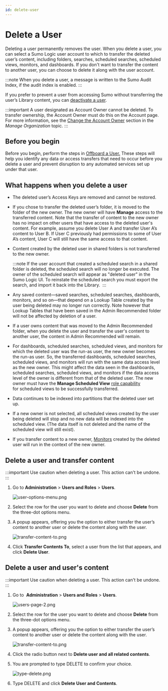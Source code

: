 ```yaml
---
id: delete-user
---
```


# Delete a User

Deleting a user permanently removes the user. When you delete a user, you can select a Sumo Logic user account to which to transfer the deleted user’s content, including folders, searches, scheduled searches, scheduled views, monitors, and dashboards. If you don't want to transfer the content to another user, you can choose to delete it along with the user account.

:::note
When you delete a user, a message is written to the Sumo Audit Index, if the audit index is enabled.
:::

If you prefer to prevent a user from accessing Sumo without transferring the user’s Library content, you can [deactivate a user](deactivate-activate-user.md).

:::important
A user designated as Account Owner cannot be deleted. To transfer ownership, the Account Owner must do this on the Account page. For more information, see the [Change the Account Owner](../../manage-subscription/manage-org-settings.md) section in the *Manage Organization* topic.
:::

## Before you begin

Before you begin, perform the steps in [Offboard a User.](offboard-user.md) These steps will help you identify any data or access transfers that need to occur before you delete a user and prevent disruption to any automated services set up under that user.

## What happens when you delete a user

* The deleted user’s Access Keys are removed and cannot be restored.
* If you chose to transfer the deleted user’s folder, it is moved to the folder of the new owner. The new owner will have **Manage** access to the transferred content. Note that the transfer of content to the new owner has no impact on other users that have access to the deleted user's content. For example, assume you delete User A and transfer User A’s content to User B. If User C previously had permissions to some of User A’s content, User C will still have the same access to that content. 
* Content created by the deleted user in shared folders is not transferred to the new owner. 
  
    :::note
    If the user account that created a scheduled search in a shared folder is deleted, the scheduled search will no longer be executed. The owner of the scheduled search will appear as "deleted user" in the Sumo Logic UI. To reinstate the scheduled search you must export the search, and import it back into the Library. 
    :::

* Any saved content—saved searches, scheduled searches, dashboards, monitors, and so on—that depend on a Lookup Table created by the user being deleted may no longer run correctly. Note however that Lookup Tables that have been saved in the Admin Recommended folder will not be affected by deletion of a user.
* If a user owns content that was moved to the Admin Recommended folder, when you delete the user and transfer the user's content to another user, the content in Admin Recommended will remain.
* For dashboards, scheduled searches, scheduled views, and monitors for which the deleted user was the run-as user, the new owner becomes the run-as user. So, the transferred dashboards, scheduled searches, scheduled views, and monitors will run with the same data access level as the new owner. This might affect the data seen in the dashboards, scheduled searches, scheduled views, and monitors if the data access level of the owner is different from that of the deleted user. The new owner must have the **Manage Scheduled View** [role capability](../roles/role-capabilities.md) for scheduled views to be successfully transferred.
* Data continues to be indexed into partitions that the deleted user set up. 
* If a new owner is not selected, all scheduled views created by the user being deleted will stop and no new data will be indexed into the scheduled view. (The data itself is not deleted and the name of the scheduled view will still exist).  
* If you transfer content to a new owner, [Monitors](/docs/alerts/monitors) created by the deleted user will run in the context of the new owner.

## Delete a user and transfer content

:::important
Use caution when deleting a user. This action can't be undone.
:::

1. Go to **Administration** \> **Users and Roles** \> **Users**.  

    ![user-options-menu.png](/img/users-and-roles/users-page.png)

1. Select the row for the user you want to delete and choose **Delete** from the three-dot options menu.
1. A popup appears, offering you the option to either transfer the user’s content to another user or delete the content along with the user. 

    ![transfer-content-to.png](/img/users-and-roles/delete-user.png)
    
1. Click **Transfer Contents To**, select a user from the list that appears, and click **Delete User**.

## Delete a user and user's content

:::important
Use caution when deleting a user. This action can't be undone.
:::

1. Go to  **Administration** \> **Users and Roles** \> **Users**.  

    ![users-page-2.png](/img/users-and-roles/users-page-2.png)

1. Select the row for the user you want to delete and choose **Delete** from the three-dot options menu.
1. A popup appears, offering you the option to either transfer the user’s content to another user or delete the content along with the user. 

    ![transfer-content-to.png](/img/users-and-roles/delete-user2.png)

1. Click the radio button next to **Delete user and all related contents**.
1. You are prompted to type DELETE to confirm your choice.

    ![type-delete.png](/img/users-and-roles/type-delete.png)

1. Type DELETE and click **Delete User and Contents**.
